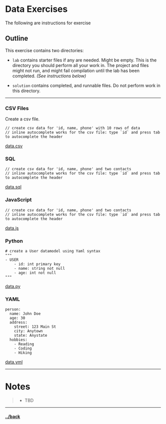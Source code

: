# Data Exercises

The following are instructions for exercise 

## Outline
This exercise contains two directories:
- `lab` contains starter files if any are needed. Might be empty. This is the directory you should perform all your work in. The project and files might not run, and might fail compilation until the lab has been completed. _(See instructions below)_

- `solution` contains completed, and runnable files. Do not perform work in this directory.


---
### CSV Files
Create a csv file.
```text
// create csv data for 'id, name, phone' with 10 rows of data
// inline autocomplete works for the csv file: type `id` and press tab to autocomplete the header
```
[data.csv](./02.03.1/solution/data.csv)

### SQL
```text
// create csv data for 'id, name, phone' and two contacts
// inline autocomplete works for the csv file: type `id` and press tab to autocomplete the header
```
[data.sql](./02.03.1/solution/data.sql)


### JavaScript
```text
// create csv data for 'id, name, phone' and two contacts
// inline autocomplete works for the csv file: type `id` and press tab to autocomplete the header
```
[data.js](./02.03.1/solution/data.js)



### Python
```text
# create a User datamodel using Yaml syntax
"""
- USER
    - id: int primary key
    - name: string not null
    - age: int not null
"""
```
[data.py](./02.03.1/solution/data.py)

### YAML
```text
person:
  name: John Doe
  age: 30
  address:
    street: 123 Main St
    city: Anytown
    state: Anystate
  hobbies:
    - Reading
    - Coding
    - Hiking
```
[data.yml](./02.03.1/solution/data.yml)



--- 
# Notes
> * TBD


---

#### [../back](../README.md)
